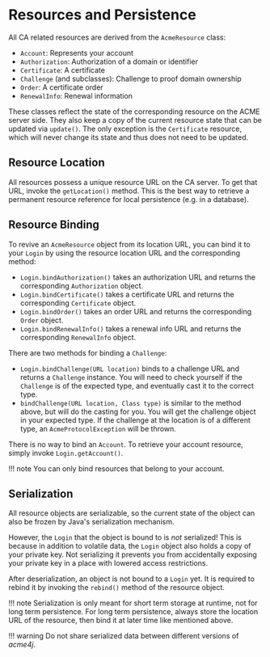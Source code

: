 # Resources and Persistence

All CA related resources are derived from the `AcmeResource` class:

* `Account`: Represents your account
* `Authorization`: Authorization of a domain or identifier
* `Certificate`: A certificate
* `Challenge` (and subclasses): Challenge to proof domain ownership
* `Order`: A certificate order
* `RenewalInfo`: Renewal information

These classes reflect the state of the corresponding resource on the ACME server side. They also keep a copy of the current resource state that can be updated via `update()`. The only exception is the `Certificate` resource, which will never change its state and thus does not need to be updated.

## Resource Location

All resources possess a unique resource URL on the CA server. To get that URL, invoke the `getLocation()` method. This is the best way to retrieve a permanent resource reference for local persistence (e.g. in a database).

## Resource Binding

To revive an `AcmeResource` object from its location URL, you can bind it to your `Login` by using the resource location URL and the corresponding method:

* `Login.bindAuthorization()` takes an authorization URL and returns the corresponding `Authorization` object.
* `Login.bindCertificate()` takes a certificate URL and returns the corresponding `Certificate` object.
* `Login.bindOrder()` takes an order URL and returns the corresponding `Order` object.
* `Login.bindRenewalInfo()` takes a renewal info URL and returns the corresponding `RenewalInfo` object.

There are two methods for binding a `Challenge`:

* `Login.bindChallenge(URL location)` binds to a challenge URL and returns a `Challenge` instance. You will need to check yourself if the `Challenge` is of the expected type, and eventually cast it to the correct type.
* `bindChallenge(URL location, Class type)` is similar to the method above, but will do the casting for you. You will get the challenge object in your expected type. If the challenge at the location is of a different type, an `AcmeProtocolException` will be thrown.

There is no way to bind an `Account`. To retrieve your account resource, simply invoke `Login.getAccount()`.

!!! note
    You can only bind resources that belong to your account.

## Serialization

All resource objects are serializable, so the current state of the object can also be frozen by Java's serialization mechanism.

However, the `Login` that the object is bound to is _not_ serialized! This is because in addition to volatile data, the `Login` object also holds a copy of your private key. Not serializing it prevents you from accidentally exposing your private key in a place with lowered access restrictions.

After deserialization, an object is not bound to a `Login` yet. It is required to rebind it by invoking the `rebind()` method of the resource object.

!!! note
    Serialization is only meant for short term storage at runtime, not for long term persistence. For long term persistence, always store the location URL of the resource, then bind it at later time like mentioned above.

!!! warning
    Do not share serialized data between different versions of _acme4j_.
